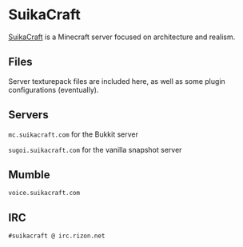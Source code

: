 # SuikaCraft

[SuikaCraft](http://suikacraft.com) is a Minecraft server focused on architecture and realism.

## Files

Server texturepack files are included here, as well as some plugin configurations (eventually).

## Servers

`mc.suikacraft.com` for the Bukkit server

`sugoi.suikacraft.com` for the vanilla snapshot server

## Mumble

`voice.suikacraft.com`

## IRC

`#suikacraft @ irc.rizon.net`
